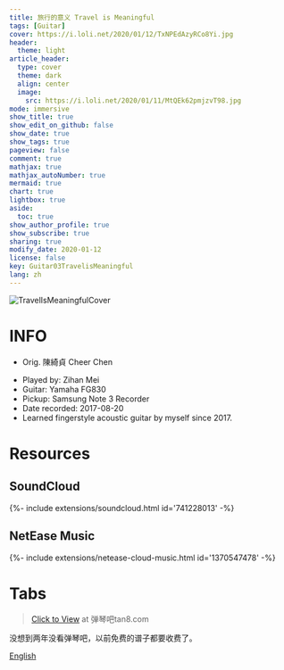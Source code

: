 ```yaml
---
title: 旅行的意义 Travel is Meaningful
tags: [Guitar]
cover: https://i.loli.net/2020/01/12/TxNPEdAzyRCo8Yi.jpg
header:
  theme: light
article_header:
  type: cover
  theme: dark
  align: center
  image:
    src: https://i.loli.net/2020/01/11/MtQEk62pmjzvT98.jpg
mode: immersive
show_title: true
show_edit_on_github: false
show_date: true
show_tags: true
pageview: false
comment: true
mathjax: true
mathjax_autoNumber: true
mermaid: true
chart: true
lightbox: true
aside:
  toc: true
show_author_profile: true
show_subscribe: true
sharing: true
modify_date: 2020-01-12
license: false
key: Guitar03TravelisMeaningful
lang: zh
---
```


![TravelIsMeaningfulCover](https://i.loli.net/2020/01/12/TxNPEdAzyRCo8Yi.jpg)

# INFO
* Orig. 陳綺貞 Cheer Chen
<!--more-->
* Played by: Zihan Mei
* Guitar: Yamaha FG830
* Pickup: Samsung Note 3 Recorder
* Date recorded: 2017-08-20
* Learned fingerstyle acoustic guitar by myself since 2017.

# Resources
## SoundCloud
<div>{%- include extensions/soundcloud.html id='741228013' -%}</div>

## NetEase Music
<div>{%- include extensions/netease-cloud-music.html id='1370547478' -%}</div>

# Tabs
> [Click to View](http://www.tan8.com/jitapu-54151.html) at 弹琴吧tan8.com

没想到两年没看弹琴吧，以前免费的谱子都要收费了。

[English](../guitar/2017-08-20-travel-is-meaningful.html)